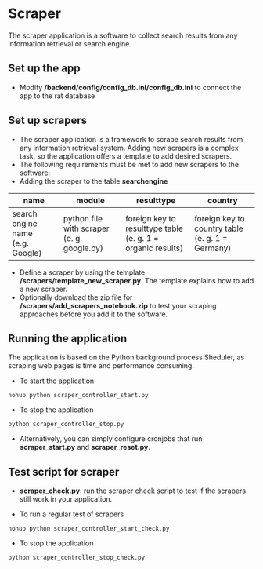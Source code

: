 # Scraper
The scraper application is a software to collect search results from any information retrieval or search engine. 

## Set up the app

- Modify **/backend/config/config_db.ini/config_db.ini** to connect the app to the rat database

## Set up scrapers

- The scraper application is a framework to scrape search results from any information retrieval system. Adding new scrapers is a complex task, so the application offers a template to add desired scrapers.
- The following requirements must be met to add new scrapers to the software:
- Adding the scraper to the table **searchengine**
  
| name | module | resulttype | country |
|--------------------|--------------------------|---------------------------------|------------------------------|
| search engine name<br/>(e.g. Google) | python file with scraper<br/>(e. g. google.py) | foreign key to resulttype table<br/>(e. g. 1 = organic results) | foreign key to country table<br/>(e. g. 1 = Germany) |

- Define a scraper by using the template **/scrapers/template_new_scraper.py**. The template explains how to add a new scraper.
- Optionally download the zip file for **/scrapers/add_scrapers_notebook.zip** to test your scraping approaches before you add it to the software.

## Running the application

The application is based on the Python background process Sheduler, as scraping web pages is time and performance consuming.

- To start the application
```
nohup python scraper_controller_start.py
```

- To stop the application
```
python scraper_controller_stop.py
```

- Alternatively, you can simply configure cronjobs that run **scraper_start.py** and **scraper_reset.py**.

## Test script for scraper
- **scraper_check.py**: run the scraper check script to test if the scrapers still work in your application.

- To run a regular test of scrapers
```
nohup python scraper_controller_start_check.py
```
- To stop the application
```
python scraper_controller_stop_check.py
```
